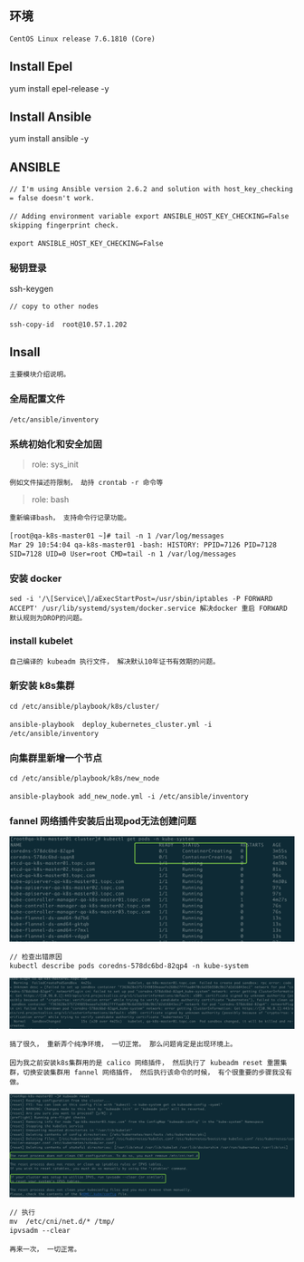 
## 环境

```
CentOS Linux release 7.6.1810 (Core)
```
## Install Epel 
yum install epel-release -y

## Install Ansible
yum install ansible -y

## ANSIBLE 

```
// I'm using Ansible version 2.6.2 and solution with host_key_checking = false doesn't work.

// Adding environment variable export ANSIBLE_HOST_KEY_CHECKING=False skipping fingerprint check.

export ANSIBLE_HOST_KEY_CHECKING=False
```
### 秘钥登录
ssh-keygen

```
// copy to other nodes

ssh-copy-id  root@10.57.1.202
```

## Insall
```
主要模块介绍说明。
```
###  全局配置文件
```
/etc/ansible/inventory
```
### 系统初始化和安全加固
> role: sys_init

```
例如文件描述符限制， 劫持 crontab -r 命令等
```
> role: bash

```
重新编译bash， 支持命令行记录功能。

[root@qa-k8s-master01 ~]# tail -n 1 /var/log/messages
Mar 29 10:54:04 qa-k8s-master01 -bash: HISTORY: PPID=7126 PID=7128 SID=7128 UID=0 User=root CMD=tail -n 1 /var/log/messages
```
### 安装 docker
```
sed -i '/\[Service\]/aExecStartPost=/usr/sbin/iptables -P FORWARD ACCEPT' /usr/lib/systemd/system/docker.service 解决docker 重启 FORWARD 默认规则为DROP的问题。
```


### install kubelet
```
自己编译的 kubeadm 执行文件， 解决默认10年证书有效期的问题。
```

### 新安装 k8s集群

```
cd /etc/ansible/playbook/k8s/cluster/

ansible-playbook  deploy_kubernetes_cluster.yml -i /etc/ansible/inventory
```
### 向集群里新增一个节点

```
cd /etc/ansible/playbook/k8s/new_node

ansible-playbook add_new_node.yml -i /etc/ansible/inventory
```

### fannel 网络插件安装后出现pod无法创建问题
![](media/15855502882611.jpg)

```
// 检查出错原因
kubectl describe pods coredns-578dc6bd-82qp4 -n kube-system
```
![](media/15855503638622.jpg)

```
搞了很久， 重新弄个纯净环境， 一切正常。 那么问题肯定是出现环境上。

因为我之前安装k8s集群用的是 calico 网络插件， 然后执行了 kubeadm reset 重置集群，切换安装集群用 fannel 网络插件， 然后执行该命令的时候， 有个很重要的步骤我没有做。
```
![](media/15855507114737.jpg)

```
// 执行
mv  /etc/cni/net.d/* /tmp/
ipvsadm --clear

再来一次， 一切正常。
```


